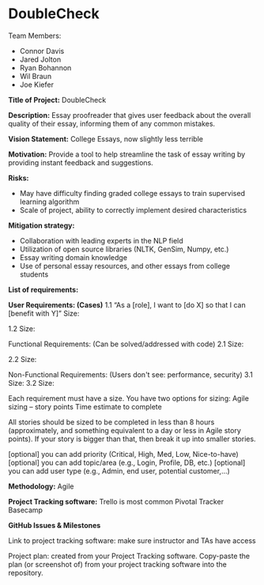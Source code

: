 # DoubleCheck

Team Members:
* Connor Davis
* Jared Jolton
* Ryan Bohannon
* Wil Braun
* Joe Kiefer 

**Title of Project:**
DoubleCheck

**Description:**
Essay proofreader that gives user feedback about the overall quality of their essay, informing them of any common mistakes.

**Vision Statement:**
College Essays, now slightly less terrible

**Motivation:**
Provide a tool to help streamline the task of essay writing by providing instant feedback and suggestions. 

**Risks:**
* May have difficulty finding graded college essays to train supervised learning algorithm
* Scale of project, ability to correctly implement desired characteristics

**Mitigation strategy:**
* Collaboration with leading experts in the NLP field
* Utilization of open source libraries (NLTK, GenSim, Numpy, etc.)
* Essay writing domain knowledge
* Use of personal essay resources, and other essays from college students



**List of requirements:**

**User Requirements: (Cases)**
1.1 “As a [role], I want to [do X] so that I can [benefit with Y]”
Size:

1.2
Size:

Functional Requirements: (Can be solved/addressed with code)
2.1
Size:

2.2
Size:

Non-Functional Requirements: (Users don't see: performance, security)
3.1
Size:
3.2
Size:

Each requirement must have a size. You have two options for sizing:
Agile sizing – story points
Time estimate to complete

All stories should be sized to be completed in less than 8 hours (approximately, and something equivalent to a day or less in Agile story points). If your story is bigger than that, then break it up into smaller stories.

[optional] you can add priority (Critical, High, Med, Low, Nice-to-have)
[optional] you can add topic/area (e.g., Login, Profile, DB, etc.)
[optional] you can add user type (e.g., Admin, end user, potential customer,…)


**Methodology:** Agile

**Project Tracking software:**
Trello is most common
Pivotal Tracker
Basecamp


**GitHub Issues & Milestones**


Link to project tracking software: make sure instructor and TAs have access


Project plan: created from your Project Tracking software. Copy-paste the plan (or screenshot of) from your project tracking software into the repository.
